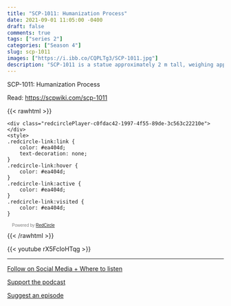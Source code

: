 ```yaml
---
title: "SCP-1011: Humanization Process"
date: 2021-09-01 11:05:00 -0400
draft: false
comments: true
tags: ["series 2"]
categories: ["Season 4"]
slug: scp-1011
images: ["https://i.ibb.co/CQPLTg3/SCP-1011.jpg"]
description: "SCP-1011 is a statue approximately 2 m tall, weighing approximately 4200 kg, depicting a worker whose head has been replaced by an assortment of tools."
---
```


SCP-1011: Humanization Process

Read: https://scpwiki.com/scp-1011

{{< rawhtml >}}
<script async defer onload="redcircleIframe();" src="https://api.podcache.net/embedded-player/sh/63705181-2bd5-4fc1-a869-6f5b27226efa/ep/c0fdac42-1997-4f55-89de-3c563c22210e"></script>
    <div class="redcirclePlayer-c0fdac42-1997-4f55-89de-3c563c22210e"></div>
    <style>
    .redcircle-link:link {
        color: #ea404d;
        text-decoration: none;
    }
    .redcircle-link:hover {
        color: #ea404d;
    }
    .redcircle-link:active {
        color: #ea404d;
    }
    .redcircle-link:visited {
        color: #ea404d;
    }
</style>
<p style="margin-top:3px;margin-left:11px;font-family: sans-serif;font-size: 10px; color: gray;">Powered by <a class="redcircle-link" href="https://redcircle.com?utm_source=rc_embedded_player&utm_medium=web&utm_campaign=embedded_v1">RedCircle</a></p>
{{< /rawhtml >}}

{{< youtube rX5FcIoHTqg >}}

---

[Follow on Social Media + Where to listen](/links)

[Support the podcast](/support)

[Suggest an episode](/suggest)
